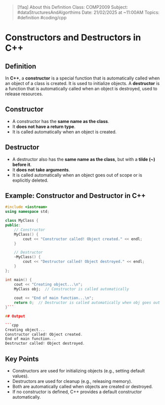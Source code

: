 
> [!faq] About this Definition
> Class: COMP2009
> Subject: #dataStructuresAndAlgorthims 
> Date: 21/02/2025 at ~11:00AM
> Topics: #definition #coding/cpp 

# Constructors and Destructors in C++

## Definition  
In **C++**, a **constructor** is a special function that is automatically called when an object of a class is created. It is used to initialize objects. A **destructor** is a function that is automatically called when an object is destroyed, used to release resources.

## Constructor  
- A constructor has the **same name as the class**.  
- It **does not have a return type**.  
- It is called automatically when an object is created.  

## Destructor  
- A destructor also has the **same name as the class**, but with a **tilde (~) before it**.  
- It **does not take arguments**.  
- It is called automatically when an object goes out of scope or is explicitly deleted.

## Example: Constructor and Destructor in C++  

```cpp
#include <iostream>
using namespace std;

class MyClass {
public:
    // Constructor
    MyClass() {
        cout << "Constructor called! Object created." << endl;
    }

    // Destructor
    ~MyClass() {
        cout << "Destructor called! Object destroyed." << endl;
    }
};

int main() {
    cout << "Creating object...\n";
    MyClass obj;  // Constructor is called automatically
    
    cout << "End of main function...\n";
    return 0;  // Destructor is called automatically when obj goes out of scope
}```

## Output

```cpp
Creating object...
Constructor called! Object created.
End of main function...
Destructor called! Object destroyed.
```

## Key Points

- Constructors are used for initializing objects (e.g., setting default values).
- Destructors are used for cleanup (e.g., releasing memory).
- Both are automatically called when objects are created or destroyed.
- If no constructor is defined, C++ provides a default constructor automatically.
